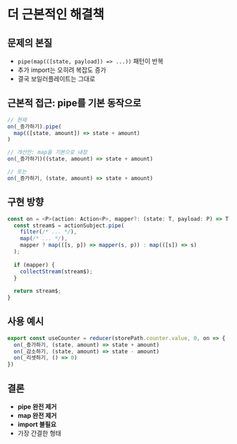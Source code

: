 # 더 근본적인 해결책

## 문제의 본질
- `pipe(map(([state, payload]) => ...))` 패턴이 반복
- 추가 import는 오히려 복잡도 증가
- 결국 보일러플레이트는 그대로

## 근본적 접근: pipe를 기본 동작으로
```typescript
// 현재
on(_증가하기).pipe(
  map(([state, amount]) => state + amount)
)

// 개선안: map을 기본으로 내장
on(_증가하기)((state, amount) => state + amount)

// 또는
on(_증가하기, (state, amount) => state + amount)
```

## 구현 방향
```typescript
const on = <P>(action: Action<P>, mapper?: (state: T, payload: P) => T) => {
  const stream$ = actionSubject.pipe(
    filter(/* ... */),
    map(/* ... */),
    mapper ? map(([s, p]) => mapper(s, p)) : map(([s]) => s)
  );
  
  if (mapper) {
    collectStream(stream$);
  }
  
  return stream$;
}
```

## 사용 예시
```typescript
export const useCounter = reducer(storePath.counter.value, 0, on => {
  on(_증가하기, (state, amount) => state + amount)
  on(_감소하기, (state, amount) => state - amount)
  on(_리셋하기, () => 0)
})
```

## 결론
- **pipe 완전 제거**
- **map 완전 제거**
- **import 불필요**
- 가장 간결한 형태